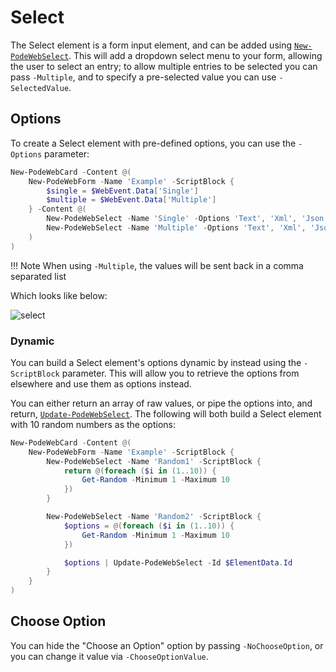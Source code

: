 # Select

The Select element is a form input element, and can be added using [`New-PodeWebSelect`](../../../Functions/Elements/New-PodeWebSelect). This will add a dropdown select menu to your form, allowing the user to select an entry; to allow multiple entries to be selected you can pass `-Multiple`, and to specify a pre-selected value you can use `-SelectedValue`.

## Options

To create a Select element with pre-defined options, you can use the `-Options` parameter:

```powershell
New-PodeWebCard -Content @(
    New-PodeWebForm -Name 'Example' -ScriptBlock {
        $single = $WebEvent.Data['Single']
        $multiple = $WebEvent.Data['Multiple']
    } -Content @(
        New-PodeWebSelect -Name 'Single' -Options 'Text', 'Xml', 'Json', 'Csv' -SelectedValue 'Json'
        New-PodeWebSelect -Name 'Multiple' -Options 'Text', 'Xml', 'Json', 'Csv' -Multiple
    )
)
```

!!! Note
    When using `-Multiple`, the values will be sent back in a comma separated list

Which looks like below:

![select](../../../images/select.png)

### Dynamic

You can build a Select element's options dynamic by instead using the `-ScriptBlock` parameter. This will allow you to retrieve the options from elsewhere and use them as options instead.

You can either return an array of raw values, or pipe the options into, and return, [`Update-PodeWebSelect`](../../../Functions/Outputs/Update-PodeWebSelect). The following will both build a Select element with 10 random numbers as the options:

```powershell
New-PodeWebCard -Content @(
    New-PodeWebForm -Name 'Example' -ScriptBlock {
        New-PodeWebSelect -Name 'Random1' -ScriptBlock {
            return @(foreach ($i in (1..10)) {
                Get-Random -Minimum 1 -Maximum 10
            })
        }

        New-PodeWebSelect -Name 'Random2' -ScriptBlock {
            $options = @(foreach ($i in (1..10)) {
                Get-Random -Minimum 1 -Maximum 10
            })

            $options | Update-PodeWebSelect -Id $ElementData.Id
        }
    }
)
```

## Choose Option

You can hide the "Choose an Option" option by passing `-NoChooseOption`, or you can change it value via `-ChooseOptionValue`.
